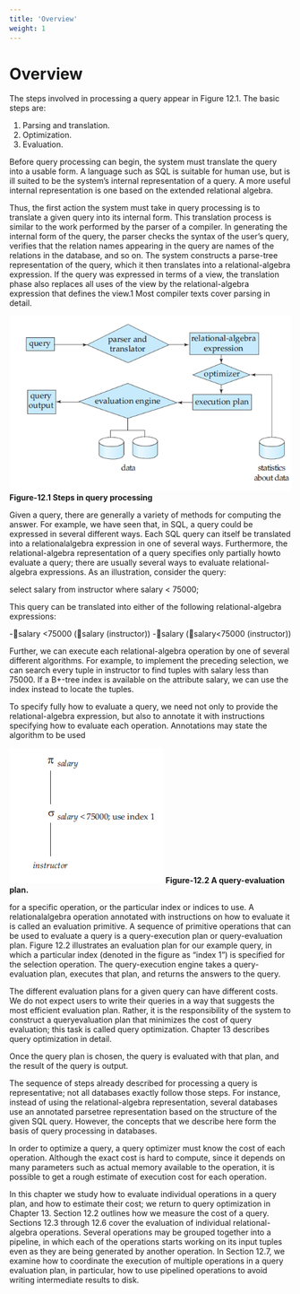 ```yaml
---
title: 'Overview'
weight: 1
---
```


# Overview 

The steps involved in processing a query appear in Figure 12.1. The basic steps  are:

1. Parsing and translation.
2. Optimization. 
3. Evaluation. 

Before query processing can begin, the system must translate the query into a usable form. A language such as SQL is suitable for human use, but is ill suited to be the system’s internal representation of a query. A more useful internal representation is one based on the extended relational algebra.

Thus, the first action the system must take in query processing is to translate a given query into its internal form. This translation process is similar to the work performed by the parser of a compiler. In generating the internal form of the query, the parser checks the syntax of the user’s query, verifies that the relation names appearing in the query are names of the relations in the database, and so on. The system constructs a parse-tree representation of the query, which it then translates into a relational-algebra expression. If the query was expressed in terms of a view, the translation phase also replaces all uses of the view by the relational-algebra expression that defines the view.1 Most compiler texts cover parsing in detail.

![Figure-12.1 Steps in query processing](figure-12.1.png)
**Figure-12.1 Steps in query processing**

Given a query, there are generally a variety of methods for computing the answer. For example, we have seen that, in SQL, a query could be expressed in several different ways. Each SQL query can itself be translated into a relationalalgebra expression in one of several ways. Furthermore, the relational-algebra representation of a query specifies only partially howto evaluate a query; there are usually several ways to evaluate relational-algebra expressions. As an illustration, consider the query:

select salary
from instructor
where salary < 75000;

This query can be translated into either of the following relational-algebra expressions:

-salary <75000 (salary (instructor))
-salary (salary<75000 (instructor))

Further, we can execute each relational-algebra operation by one of several different algorithms. For example, to implement the preceding selection, we can search every tuple in instructor to find tuples with salary less than 75000. If a B+-tree index is available on the attribute salary, we can use the index instead to locate the tuples.

To specify fully how to evaluate a query, we need not only to provide the relational-algebra expression, but also to annotate it with instructions specifying how to evaluate each operation. Annotations may state the algorithm to be used

![A query-evaluation plan](figure-12.2.png)
**Figure-12.2 A query-evaluation plan.**

for a specific operation, or the particular index or indices to use. A relationalalgebra operation annotated with instructions on how to evaluate it is called an evaluation primitive. A sequence of primitive operations that can be used to evaluate a query is a query-execution plan or query-evaluation plan. Figure 12.2 illustrates an evaluation plan for our example query, in which a particular index (denoted in the figure as “index 1”) is specified for the selection operation. The query-execution engine takes a query-evaluation plan, executes that plan, and returns the answers to the query.

The different evaluation plans for a given query can have different costs. We do not expect users to write their queries in a way that suggests the most efficient evaluation plan. Rather, it is the responsibility of the system to construct a queryevaluation plan that minimizes the cost of query evaluation; this task is called query optimization. Chapter 13 describes query optimization in detail.

Once the query plan is chosen, the query is evaluated with that plan, and the result of the query is output.

The sequence of steps already described for processing a query is representative; not all databases exactly follow those steps. For instance, instead of using the relational-algebra representation, several databases use an annotated parsetree representation based on the structure of the given SQL query. However, the concepts that we describe here form the basis of query processing in databases.

In order to optimize a query, a query optimizer must know the cost of each operation. Although the exact cost is hard to compute, since it depends on many parameters such as actual memory available to the operation, it is possible to get a rough estimate of execution cost for each operation.

In this chapter we study how to evaluate individual operations in a query plan, and how to estimate their cost; we return to query optimization in Chapter 13. Section 12.2 outlines how we measure the cost of a query. Sections 12.3 through 12.6 cover the evaluation of individual relational-algebra operations. Several operations may be grouped together into a pipeline, in which each of the operations starts working on its input tuples even as they are being generated by another operation. In Section 12.7, we examine how to coordinate the execution of multiple operations in a query evaluation plan, in particular, how to use pipelined operations to avoid writing intermediate results to disk.